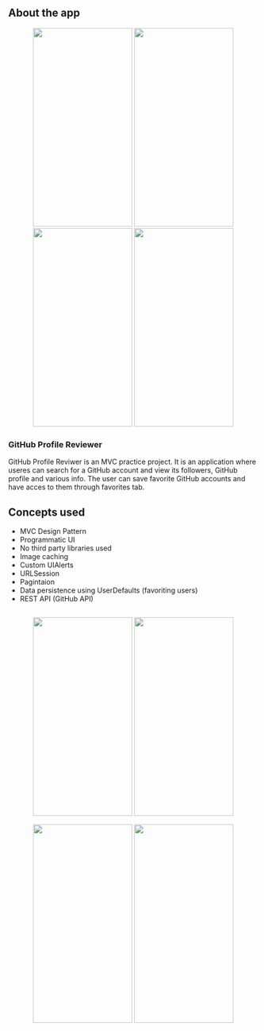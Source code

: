 ## About the app

<p align="center">
<img height=400 width=200 src="https://user-images.githubusercontent.com/53051473/183465812-affc272f-f166-4f94-8ccc-023fcba9e60c.png">
<img height=400 width=200 src="https://user-images.githubusercontent.com/53051473/183465815-02f95974-5b7a-45e2-989d-6aa7c7e8eb3b.png">
<img height=400 width=200 src="https://user-images.githubusercontent.com/53051473/183465805-3b7270d1-e3bf-4b33-9acd-3348a16c001c.png">
<img height=400 width=200 src="https://user-images.githubusercontent.com/53051473/183465811-c98c6304-0fe9-4129-b365-26bdc75d2368.png">
</p>

### GitHub Profile Reviewer

GitHub Profile Reviwer is an MVC practice project. It is an application where useres can search for a GitHub account and view its followers, GitHub profile and various info. The user can save favorite GitHub accounts and have acces to them through favorites tab.

## Concepts used

* MVC Design Pattern
* Programmatic UI
* No third party libraries used
* Image caching
* Custom UIAlerts
* URLSession
* Pagintaion
* Data persistence using UserDefaults (favoriting users)
* REST API (GitHub API)

##
<p align="center">
<img height=400 width=200 src="https://user-images.githubusercontent.com/53051473/183465668-3da573cb-9a24-4382-a08a-941cfe45aa7d.gif">
<img height=400 width=200 src="https://user-images.githubusercontent.com/53051473/183465679-56c64490-6edf-4aba-95ed-ae069979245b.gif">
</p>
<p align="center">
<img height=400 width=200 src="https://user-images.githubusercontent.com/53051473/183465680-00e58294-64fb-4151-8b42-226e74f0d02b.gif">
<img height=400 width=200 src="https://user-images.githubusercontent.com/53051473/183465686-388b76bd-6bb1-4b4e-963c-4d17a73594d8.gif">
</p>
